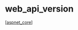 # web_api_version

[[aspnet_core]]

[//begin]: # "Autogenerated link references for markdown compatibility"
[aspnet_core]: aspnet_core.md "aspnet_core"
[//end]: # "Autogenerated link references"